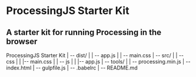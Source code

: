 # ProcessingJS Starter Kit
## A starter kit for running Processing in the browser

ProcessingJS Starter Kit
| -- dist/
|   | -- app.js
|   | -- main.css
| -- src/
|   | -- css
|   |   |-- main.css
|   | -- js
|   |   |-- app.js
| -- tools/
|   | -- processing.min.js
| -- index.html
| -- gulpfile.js
| -- .babelrc
| -- README.md
